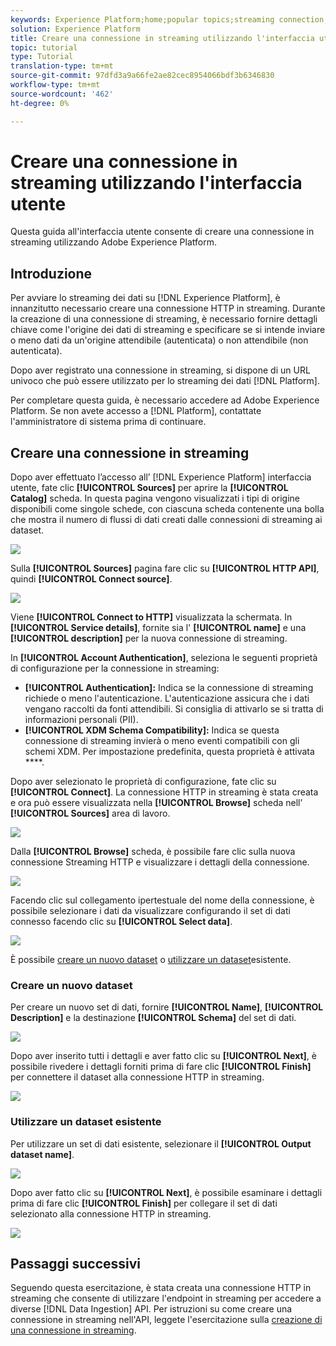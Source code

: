 ```yaml
---
keywords: Experience Platform;home;popular topics;streaming connection;create streaming connection;ui guide;tutorial;create a streaming connection;streaming ingestion;ingestion;
solution: Experience Platform
title: Creare una connessione in streaming utilizzando l'interfaccia utente
topic: tutorial
type: Tutorial
translation-type: tm+mt
source-git-commit: 97dfd3a9a66fe2ae82cec8954066bdf3b6346830
workflow-type: tm+mt
source-wordcount: '462'
ht-degree: 0%

---
```



# Creare una connessione in streaming utilizzando l&#39;interfaccia utente

Questa guida all&#39;interfaccia utente consente di creare una connessione in streaming utilizzando Adobe Experience Platform.

## Introduzione

Per avviare lo streaming dei dati su [!DNL Experience Platform], è innanzitutto necessario creare una connessione HTTP in streaming. Durante la creazione di una connessione di streaming, è necessario fornire dettagli chiave come l&#39;origine dei dati di streaming e specificare se si intende inviare o meno dati da un&#39;origine attendibile (autenticata) o non attendibile (non autenticata).

Dopo aver registrato una connessione in streaming, si dispone di un URL univoco che può essere utilizzato per lo streaming dei dati [!DNL Platform].

Per completare questa guida, è necessario accedere ad Adobe Experience Platform. Se non avete accesso a [!DNL Platform], contattate l&#39;amministratore di sistema prima di continuare.

## Creare una connessione in streaming

Dopo aver effettuato l’accesso all’ [!DNL Experience Platform] interfaccia utente, fate clic **[!UICONTROL Sources]** per aprire la **[!UICONTROL Catalog]** scheda. In questa pagina vengono visualizzati i tipi di origine disponibili come singole schede, con ciascuna scheda contenente una bolla che mostra il numero di flussi di dati creati dalle connessioni di streaming ai dataset.

![](../images/streaming-ingestion/ui/click-sources.png)

Sulla **[!UICONTROL Sources]** pagina fare clic su **[!UICONTROL HTTP API]**, quindi **[!UICONTROL Connect source]**.

![](../images/streaming-ingestion/ui/click-connect-source.png)

Viene **[!UICONTROL Connect to HTTP]** visualizzata la schermata. In **[!UICONTROL Service details]**, fornite sia l&#39; **[!UICONTROL name]** e una **[!UICONTROL description]** per la nuova connessione di streaming.

In **[!UICONTROL Account Authentication]**, seleziona le seguenti proprietà di configurazione per la connessione in streaming:

- **[!UICONTROL Authentication]:** Indica se la connessione di streaming richiede o meno l&#39;autenticazione. L&#39;autenticazione assicura che i dati vengano raccolti da fonti attendibili. Si consiglia di attivarlo se si tratta di informazioni personali (PII).
- **[!UICONTROL XDM Schema Compatibility]:** Indica se questa connessione di streaming invierà o meno eventi compatibili con gli schemi XDM. Per impostazione predefinita, questa proprietà è attivata ****.

Dopo aver selezionato le proprietà di configurazione, fate clic su **[!UICONTROL Connect]**. La connessione HTTP in streaming è stata creata e ora può essere visualizzata nella **[!UICONTROL Browse]** scheda nell’ **[!UICONTROL Sources]** area di lavoro.

![](../images/streaming-ingestion/ui/http-sources-details.png)

Dalla **[!UICONTROL Browse]** scheda, è possibile fare clic sulla nuova connessione Streaming HTTP e visualizzare i dettagli della connessione.

![](../images/streaming-ingestion/ui/browse-sources.png)

Facendo clic sul collegamento ipertestuale del nome della connessione, è possibile selezionare i dati da visualizzare configurando il set di dati connesso facendo clic su **[!UICONTROL Select data]**.

![](../images/streaming-ingestion/ui/select-data.png)

È possibile [creare un nuovo dataset](#create-a-new-dataset) o [utilizzare un dataset](#use-an-existing-dataset)esistente.

### Creare un nuovo dataset

Per creare un nuovo set di dati, fornire **[!UICONTROL Name]**, **[!UICONTROL Description]** e la destinazione **[!UICONTROL Schema]** del set di dati.

![](../images/streaming-ingestion/ui/create-new-dataset.png)

Dopo aver inserito tutti i dettagli e aver fatto clic su **[!UICONTROL Next]**, è possibile rivedere i dettagli forniti prima di fare clic **[!UICONTROL Finish]** per connettere il dataset alla connessione HTTP in streaming.

![](../images/streaming-ingestion/ui/review-create-new-dataset.png)

### Utilizzare un dataset esistente

Per utilizzare un set di dati esistente, selezionare il **[!UICONTROL Output dataset name]**.

![](../images/streaming-ingestion/ui/use-existing-dataset.png)

Dopo aver fatto clic su **[!UICONTROL Next]**, è possibile esaminare i dettagli prima di fare clic **[!UICONTROL Finish]** per collegare il set di dati selezionato alla connessione HTTP in streaming.

![](../images/streaming-ingestion/ui/review-existing-dataset.png)

## Passaggi successivi

Seguendo questa esercitazione, è stata creata una connessione HTTP in streaming che consente di utilizzare l&#39;endpoint in streaming per accedere a diverse [!DNL Data Ingestion] API. Per istruzioni su come creare una connessione in streaming nell&#39;API, leggete l&#39;esercitazione sulla [creazione di una connessione in streaming](../tutorials/create-streaming-connection.md).

